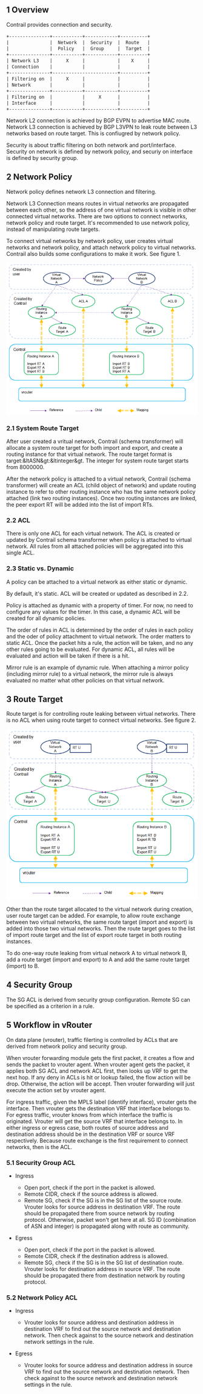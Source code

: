 ## 1 Overview

Contrail provides connection and security.

```
+---------------+-----------+------------+----------+
|               |  Network  |  Security  |  Route   |
|               |  Policy   |  Group     |  Target  |
+---------------+-----------+------------+----------+
| Network L3    |     X     |            |    X     |
| Connection    |           |            |          |
+---------------+------------------------+----------+
| Filtering on  |     X     |            |          |
| Network       |           |            |          |
+---------------+-----------+------------+----------+
| Filtering on  |           |     X      |          |
| Interface     |           |            |          |
+---------------+-----------+------------+----------+
```
Network L2 connection is achieved by BGP EVPN to advertise MAC route. Network L3 connection is achieved by BGP L3VPN to leak route between L3 networks based on route target. This is confiugred by network policy.

Security is about traffic filtering on both network and port/interface. Security on network is defined by network policy, and securiy on interface is defined by security group.


## 2 Network Policy

Network policy defines network L3 connection and filtering.

Network L3 Connection means routes in virtual networks are propagated between each other, so the address of one virtual network is visible in other connected virtual networks. There are two options to connect networks, network policy and route target. It's recommended to use network policy, instead of manipulating route targets.

To connect virtual networks by network policy, user creates virtual networks and network policy, and attach network policy to virtual networks. Contrail also builds some configurations to make it work. See figure 1.

![Figure 1](image/Network-Security-F1.png)


### 2.1 System Route Target

After user created a vritual network, Contrail (schema transformer) will allocate a system route target for both import and export, and create a routing instance for that virtual network. The route target format is target:&ltASN&gt:&ltinteger&gt. The integer for system route target starts from 8000000.

After the network policy is attached to a virtual network, Contrail (schema transformer) will create an ACL (child object of network) and update routing instance to refer to other routing instance who has the same network policy attached (link two routing instances). Once two routing instances are linked, the peer export RT will be added into the list of import RTs.


### 2.2 ACL

There is only one ACL for each virtual network. The ACL is created or updated by Contrail schema transformer when policy is attached to virtual network. All rules from all attached policies will be aggregated into this single ACL.


### 2.3 Static vs. Dynamic

A policy can be attached to a virtual network as either static or dynamic.

By default, it's static. ACL will be created or updated as described in 2.2.

Policy is attached as dynamic with a property of timer. For now, no need to configure any values for the timer. In this case, a dynamic ACL will be created for all dynamic policies.

The order of rules in ACL is determined by the order of rules in each policy and the oder of policy attachment to virtual network. The order matters to static ACL. Once the packet hits a rule, the action will be taken, and no any other rules going to be evaluated. For dynamic ACL, all rules will be evaluated and action will be taken if there is a hit.

Mirror rule is an example of dynamic rule. When attaching a mirror policy (including mirror rule) to a virtual network, the mirror rule is always evaluated no matter what other policies on that virtual network.


## 3 Route Target

Route target is for controlling route leaking between virtual networks. There is no ACL when using route target to connect virtual networks. See figure 2.

![Figure 2](image/Network-Security-F2.png)

Other than the route target allocated to the virtual network during creation, user route target can be added. For example, to allow route exchange between two virtual networks, the same route target (import and export) is added into those two virtual networks. Then the route target goes to the list of import route target and the list of export route target in both routing instances.

To do one-way route leaking from virtual network A to virtual network B, add a route target (import and export) to A and add the same route target (import) to B.


## 4 Security Group

The SG ACL is derived from security group configuration. Remote SG can be specified as a criterion in a rule.


## 5 Workflow in vRouter

On data plane (vrouter), traffic filerting is controlled by ACLs that are derived from network policy and security group.

When vrouter forwarding module gets the first packet, it creates a flow and sends the packet to vrouter agent. When vrouter agent gets the packet, it applies both SG ACL and network ACL first, then looks up VRF to get the next hop. If any deny in ACLs is hit or lookup failed, the flow action will be drop. Otherwise, the action will be accept. Then vrouter forwarding will just execute the action set by vrouter agent.

For ingress traffic, given the MPLS label (identify interface), vrouter gets the interface. Then vrouter gets the destination VRF that interface belongs to. For egress traffic, vrouter knows from which interface the traffic is originated. Vrouter will get the source VRF that interface belongs to. In either ingress or egress case, both routes of source address and destination address should be in the destination VRF or source VRF respectively. Because route exchange is the first requirement to connect networks, then is the ACL.


### 5.1 Security Group ACL

* Ingress
  * Open port, check if the port in the packet is allowed.
  * Remote CIDR, check if the source address is allowed.
  * Remote SG, check if the SG is in the SG list of the source route. Vrouter looks for source address in destination VRF. The route should be propagated there from source network by routing protocol. Otherwise, packet won't get here at all. SG ID (combination of ASN and integer) is propagated along with route as community.

* Egress
  * Open port, check if the port in the packet is allowed.
  * Remote CIDR, check if the destination address is allowed.
  * Remote SG, check if the SG is in the SG list of destination route. Vrouter looks for destination address in source VRF. The route should be propagated there from destination network by routing protocol.


### 5.2 Network Policy ACL

* Ingress
  * Vrouter looks for source address and destination address in destination VRF to find out the source network and destination network. Then check against to the source network and destination network settings in the rule.

* Egress
  * Vrouter looks for source address and destination address in source VRF to find out the source network and destination network. Then check against to the source network and destination network settings in the rule.

